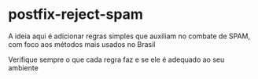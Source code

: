 # postfix-reject-spam

A ideia aqui é adicionar regras simples que auxiliam no combate de SPAM, com foco aos métodos mais usados no Brasil

Verifique sempre o que cada regra faz e se ele é adequado ao seu ambiente


